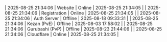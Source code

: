 | 2025-08-25 21:34:06 | Website | Online | 2025-08-25 21:34:05 |
| 2025-08-25 21:34:06 | Registration | Online | 2025-08-25 21:34:05 |
| 2025-08-25 21:34:06 | Auth Server | Offline | 2025-08-18 09:33:31 |
| 2025-08-25 21:34:06 | Kezan (PvE) | Offline | 2025-08-03 17:58:02 |
| 2025-08-25 21:34:06 | Gurubashi (PvP) | Offline | 2025-08-23 21:44:06 |
| 2025-08-25 21:34:06 | Cloudflare | Online | 2025-08-25 21:34:05 |
